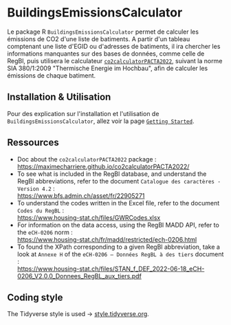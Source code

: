 # BuildingsEmissionsCalculator

Le package R `BuildingsEmissionsCalculator` permet de calculer les émissions de CO2 d'une liste de batiments. A partir d'un tableau comptenant une liste d'EGID ou d'adresses de batiments, il ira chercher les informations manquantes sur des bases de données, comme celle de RegBl, puis utilisera le calculateur [`co2calculatorPACTA2022`](https://maximecharriere.github.io/co2calculatorPACTA2022/), suivant la norme SIA 380/1:2009 "Thermische Energie im Hochbau", afin de calculer les émissions de chaque batiment. 

## Installation & Utilisation

Pour des explication sur l'installation et l'utilisation de `BuildingsEmissionsCalculator`, allez voir la page [`Getting Started`](articles/BuildingsEmissionsCalculator.html).


## Ressources

- Doc about the `co2calculatorPACTA2022` package :  
  https://maximecharriere.github.io/co2calculatorPACTA2022/
- To see what is included in the RegBl database, and understand the RegBl abbreviations, refer to the document `Catalogue des caractères - Version 4.2` :  
  https://www.bfs.admin.ch/asset/fr/22905271
- To understand the codes written in the Excel file, refer to the document `Codes du RegBL` :  
  https://www.housing-stat.ch/files/GWRCodes.xlsx
- For information on the data access, using the RegBl MADD API, refer to the `eCH-0206` norm :  
  https://www.housing-stat.ch/fr/madd/restricted/ech-0206.html
- To found the XPath corresponding to a given RegBl abbreviation, take a look at `Annexe H` of the `eCH-0206 – Données RegBL à des tiers` document :  
  https://www.housing-stat.ch/files/STAN_f_DEF_2022-06-18_eCH-0206_V2.0.0_Donnees_RegBL_aux_tiers.pdf

## Coding style

The Tidyverse style is used  -> [style.tidyverse.org](https://style.tidyverse.org/).

